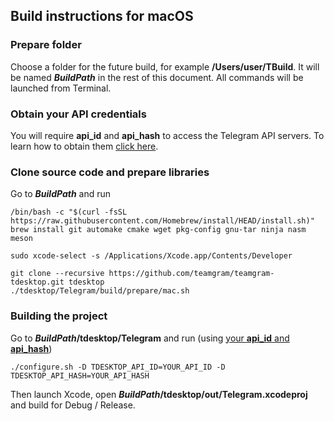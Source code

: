 ## Build instructions for macOS

### Prepare folder

Choose a folder for the future build, for example **/Users/user/TBuild**. It will be named ***BuildPath*** in the rest of this document. All commands will be launched from Terminal.

### Obtain your API credentials

You will require **api_id** and **api_hash** to access the Telegram API servers. To learn how to obtain them [click here][api_credentials].

### Clone source code and prepare libraries

Go to ***BuildPath*** and run

    /bin/bash -c "$(curl -fsSL https://raw.githubusercontent.com/Homebrew/install/HEAD/install.sh)"
    brew install git automake cmake wget pkg-config gnu-tar ninja nasm meson

    sudo xcode-select -s /Applications/Xcode.app/Contents/Developer

    git clone --recursive https://github.com/teamgram/teamgram-tdesktop.git tdesktop
    ./tdesktop/Telegram/build/prepare/mac.sh

### Building the project

Go to ***BuildPath*/tdesktop/Telegram** and run (using [your **api_id** and **api_hash**](#obtain-your-api-credentials))

    ./configure.sh -D TDESKTOP_API_ID=YOUR_API_ID -D TDESKTOP_API_HASH=YOUR_API_HASH

Then launch Xcode, open ***BuildPath*/tdesktop/out/Telegram.xcodeproj** and build for Debug / Release.

[api_credentials]: api_credentials.md
